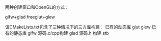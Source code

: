 两种创建窗口和OpenGL的方式：

glfw+glad
freeglut+glew





该CMakeLists.txt包含了三种情况下的三方库构建：
已有的动态库        glut glew
已有的静态库        glfw
源码.c/cpp构建      glad
源码.h    构建      stb